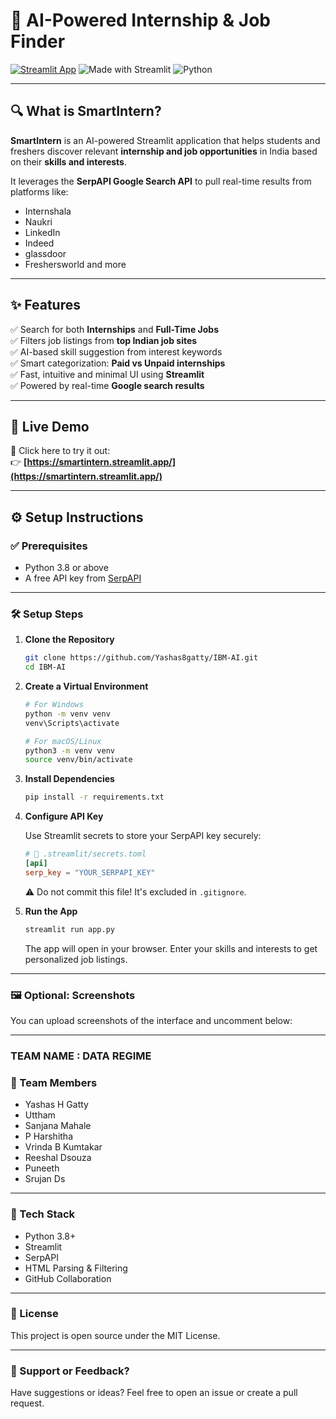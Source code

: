 # 🤖 AI-Powered Internship & Job Finder

[![Streamlit App](https://img.shields.io/badge/🚀%20Live%20App-SmartIntern-green?style=for-the-badge)](https://smartintern.streamlit.app/)
![Made with Streamlit](https://img.shields.io/badge/Built%20with-Streamlit-orange?style=for-the-badge)
![Python](https://img.shields.io/badge/Python-3.8%2B-blue?style=for-the-badge)

---

## 🔍 What is SmartIntern?

**SmartIntern** is an AI-powered Streamlit application that helps students and freshers discover relevant **internship and job opportunities** in India based on their **skills and interests**.

It leverages the **SerpAPI Google Search API** to pull real-time results from platforms like:
- Internshala
- Naukri
- LinkedIn
- Indeed
- glassdoor
- Freshersworld and more

---

## ✨ Features

✅ Search for both **Internships** and **Full-Time Jobs**  
✅ Filters job listings from **top Indian job sites**  
✅ AI-based skill suggestion from interest keywords  
✅ Smart categorization: **Paid vs Unpaid internships**  
✅ Fast, intuitive and minimal UI using **Streamlit**  
✅ Powered by real-time **Google search results**

---

## 🚀 Live Demo

🔗 Click here to try it out:  
👉 **[https://smartintern.streamlit.app/](https://smartintern.streamlit.app/)**

---

## ⚙️ Setup Instructions

### ✅ Prerequisites

- Python 3.8 or above
- A free API key from [SerpAPI](https://serpapi.com/)

---

### 🛠️ Setup Steps

1.  **Clone the Repository**

    ```bash
    git clone https://github.com/Yashas8gatty/IBM-AI.git
    cd IBM-AI
    ```

2.  **Create a Virtual Environment**

    ```bash
    # For Windows
    python -m venv venv
    venv\Scripts\activate

    # For macOS/Linux
    python3 -m venv venv
    source venv/bin/activate
    ```

3.  **Install Dependencies**

    ```bash
    pip install -r requirements.txt
    ```

4.  **Configure API Key**

    Use Streamlit secrets to store your SerpAPI key securely:

    ```toml
    # 📁 .streamlit/secrets.toml
    [api]
    serp_key = "YOUR_SERPAPI_KEY"
    ```
    ⚠️ Do not commit this file! It's excluded in `.gitignore`.

5.  **Run the App**

    ```bash
    streamlit run app.py
    ```
    The app will open in your browser. Enter your skills and interests to get personalized job listings.

---

### 🖼️ Optional: Screenshots
You can upload screenshots of the interface and uncomment below:

<!-- ### 🔎 Home Page !Home ### 📋 Filtered Results !Results -->

---
### TEAM NAME : DATA REGIME
### 👥 Team Members
- Yashas H Gatty
- Uttham
- Sanjana Mahale
- P Harshitha
- Vrinda B Kumtakar
- Reeshal Dsouza
- Puneeth
- Srujan Ds

---

### 🧠 Tech Stack
- Python 3.8+
- Streamlit
- SerpAPI
- HTML Parsing & Filtering
- GitHub Collaboration

---

### 📄 License
This project is open source under the MIT License.

---

### 🙌 Support or Feedback?
Have suggestions or ideas?
Feel free to open an issue or create a pull request.
